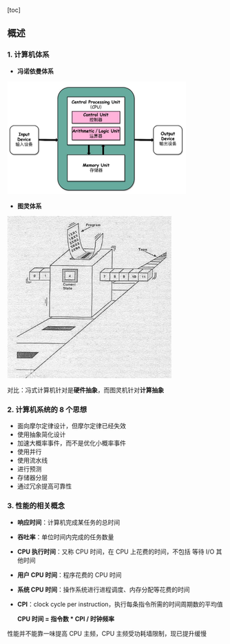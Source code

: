 [toc]

## 概述

### 1. 计算机体系

- **冯诺依曼体系**

<img src="img/冯式体系.jpg" alt="avatar" style="zoom:50%">

- **图灵体系**

<img src="img/图灵机.jpg" alt="avatar" style="zoom:75%">

对比：冯式计算机针对是**硬件抽象**，而图灵机针对**计算抽象**



### 2. 计算机系统的 8 个思想

- 面向摩尔定律设计，但摩尔定律已经失效
- 使用抽象简化设计
- 加速大概率事件，而不是优化小概率事件
- 使用并行
- 使用流水线
- 进行预测
- 存储器分层
- 通过冗余提高可靠性



### 3. 性能的相关概念

- **响应时间**：计算机完成某任务的总时间

- **吞吐率**：单位时间内完成的任务数量

- **CPU 执行时间**：又称 CPU 时间，在 CPU 上花费的时间，不包括 等待 I/O 其他时间

- **用户 CPU 时间**：程序花费的 CPU 时间

- **系统 CPU 时间**：操作系统进行进程调度、内存分配等花费的时间

- **CPI**：clock cycle per instruction，执行每条指令所需的时间周期数的平均值

  **CPU 时间 = 指令数 * CPI / 时钟频率**

性能并不能靠一味提高 CPU 主频，CPU 主频受功耗墙限制，现已提升缓慢

